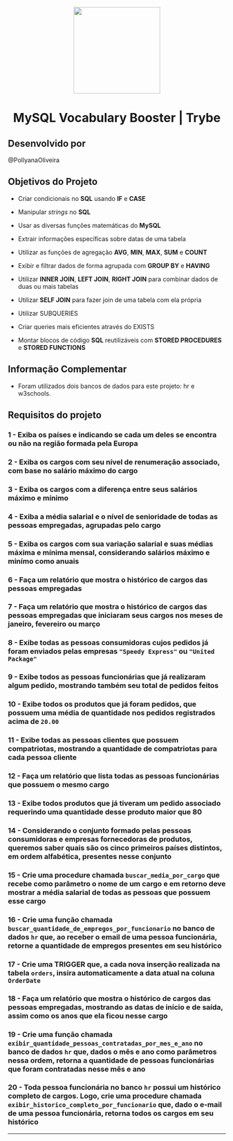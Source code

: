 <p align="center"><img width='200px' src='https://marcas-logos.net/wp-content/uploads/2020/11/MySQL-logo.png' />

<h1 align="center">MySQL Vocabulary Booster | Trybe </h1>  </p>

## Desenvolvido por

@PollyanaOliveira


## Objetivos do Projeto

  * Criar condicionais no **SQL** usando **IF** e **CASE**

  * Manipular _strings_ no **SQL**

  * Usar as diversas funções matemáticas do **MySQL**

  * Extrair informações específicas sobre datas de uma tabela

  * Utilizar as funções de agregação **AVG**, **MIN**, **MAX**, **SUM** e **COUNT**

  * Exibir e filtrar dados de forma agrupada com **GROUP BY** e **HAVING**

  * Utilizar **INNER JOIN**, **LEFT JOIN**, **RIGHT JOIN** para combinar dados de duas ou mais tabelas

  * Utilizar **SELF JOIN** para fazer join de uma tabela com ela própria

  * Utilizar SUBQUERIES

  * Criar queries mais eficientes através do EXISTS

  * Montar blocos de código **SQL** reutilizáveis com **STORED PROCEDURES** e **STORED FUNCTIONS**

## Informação Complementar

  * Foram utilizados dois bancos de dados para este projeto: hr e w3schools.


## Requisitos do projeto

### 1 - Exiba os países e indicando se cada um deles se encontra ou não na região formada pela Europa

### 2 - Exiba os cargos com seu nível de renumeração associado, com base no salário máximo do cargo

### 3 - Exiba os cargos com a diferença entre seus salários máximo e mínimo

### 4 - Exiba a média salarial e o nível de senioridade de todas as pessoas empregadas, agrupadas pelo cargo

### 5 - Exiba os cargos com sua variação salarial e suas médias máxima e mínima mensal, considerando salários máximo e minímo como anuais

### 6 - Faça um relatório que mostra o histórico de cargos das pessoas empregadas

### 7 - Faça um relatório que mostra o histórico de cargos das pessoas empregadas que iniciaram seus cargos nos meses de janeiro, fevereiro ou março

### 8 - Exibe todas as **pessoas consumidoras** cujos pedidos já foram enviados pelas empresas `"Speedy Express"` ou `"United Package"`

### 9 - Exibe todos as pessoas funcionárias que já realizaram algum pedido, mostrando também seu total de pedidos feitos

### 10 - Exibe todos os produtos que já foram pedidos, que possuem uma média de quantidade nos pedidos registrados acima de `20.00`

### 11 - Exibe todas as pessoas clientes **que possuem compatriotas**, mostrando a quantidade de compatriotas para cada pessoa cliente

### 12 - Faça um relatório que lista todas as pessoas funcionárias **que possuem o mesmo cargo**

### 13 - Exibe todos produtos **que já tiveram um pedido associado requerindo uma quantidade desse produto maior que 80**

### 14 - Considerando o conjunto formado pelas pessoas consumidoras e empresas fornecedoras de produtos, queremos saber quais são os cinco primeiros países distintos, em ordem alfabética, presentes nesse conjunto

### 15 - Crie uma procedure chamada `buscar_media_por_cargo` que recebe como parâmetro o nome de um cargo e em retorno deve mostrar a média salarial de todas as pessoas que possuem esse cargo

### 16 - Crie uma função chamada `buscar_quantidade_de_empregos_por_funcionario` no banco de dados `hr` que, ao receber o **email de uma pessoa funcionária**, retorne a quantidade de empregos **presentes em seu histórico**

### 17 - Crie uma TRIGGER que, a cada nova inserção realizada na tabela `orders`, insira automaticamente a data atual na coluna `OrderDate`

### 18 - Faça um relatório que mostra o **histórico de cargos das pessoas empregadas**, mostrando as datas de início e de saída, assim como os anos que ela ficou nesse cargo

### 19 - Crie uma função chamada `exibir_quantidade_pessoas_contratadas_por_mes_e_ano` no banco de dados `hr` que, dados o mês e ano como parâmetros nessa ordem, retorna a quantidade de pessoas funcionárias **que foram contratadas** nesse mês e ano

### 20 - Toda pessoa funcionária no banco `hr` possui um histórico completo de cargos. Logo, crie uma procedure chamada `exibir_historico_completo_por_funcionario` que, dado o e-mail de uma pessoa funcionária, retorna todos os cargos em seu histórico

---
